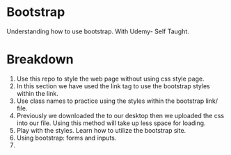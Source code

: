 # Bootstrap  
Understanding how to use bootstrap. With Udemy- Self Taught.

# Breakdown
1. Use this repo to style the web page without using css style page.
2. In this section we have used the link tag to use the bootstrap styles within the link.
3. Use class names to practice using the styles within the bootstrap link/ file.
4. Previously we downloaded the to our desktop then we uploaded the css into our file. Using this method will take up less space for loading.
5. Play with the styles. Learn how to utilize the bootstrap site.
6. Using bootstrap: forms and inputs.
7. 